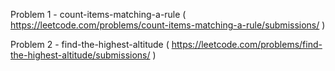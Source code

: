 Problem 1 - count-items-matching-a-rule ( https://leetcode.com/problems/count-items-matching-a-rule/submissions/ )

Problem 2 - find-the-highest-altitude ( https://leetcode.com/problems/find-the-highest-altitude/submissions/ )